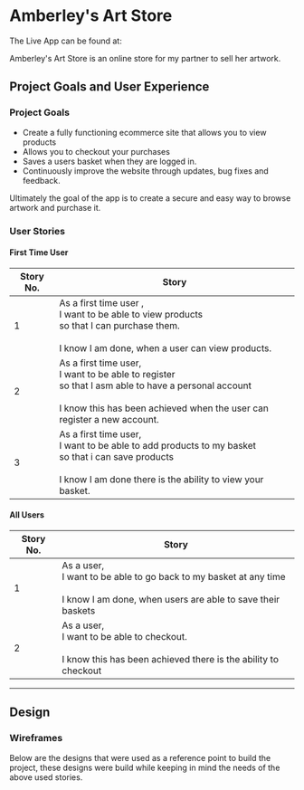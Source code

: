 # Amberley's Art Store

The Live App can be found at: 

Amberley's Art Store is an online store for my partner to sell her artwork.

## Project Goals and User Experience

### Project Goals
- Create a fully functioning ecommerce site that allows you to view products
- Allows you to checkout your purchases
- Saves a users basket when they are logged in.
- Continuously improve the website through updates, bug fixes and feedback.

Ultimately the goal of the app is to create a secure and easy way to browse artwork and purchase it.


### User Stories
#### First Time User
|Story No.|Story|
| ------------- | ------------- |
|1|As a first time user , <br> I want to be able to view products<br> so that I can purchase them.  <br><br>I know I am done, when a user can view products.|
|2|As a first time user, <br> I want to be able to register <br> so that I asm able to have a personal account <br><br>I know this has been achieved when the user can register a new account. |
|3|As a first time user, <br> I want to be able to add products to my basket <br>so that i can save products <br><br>I know I am done there is the ability to view your basket. |

#### All Users
|Story No.|Story|
| ------------- | ------------- |
|1|As a user, <br> I want to be able to go back to my basket at any time <br><br>I know I am done, when users are able to save their baskets |
|2|As a user, <br> I want to be able to checkout.  <br><br>I know this has been achieved there is the ability to checkout |

***

## Design
### Wireframes
Below are the designs that were used as a reference point to build the project, these designs were build while keeping in mind the needs of the above used stories.
